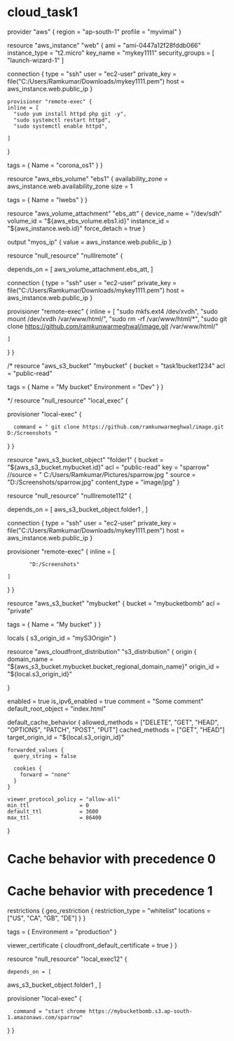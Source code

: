 # cloud_task1
provider "aws" {
  region     = "ap-south-1"
  profile   = "myvimal"
}


resource "aws_instance" "web" {
  ami           = "ami-0447a12f28fddb066"
  instance_type = "t2.micro"
  key_name  = "mykey1111"
  security_groups = [ "launch-wizard-1" ]
  
  connection {
    type     = "ssh"
    user     = "ec2-user"
    private_key = file("C:/Users/Ramkumar/Downloads/mykey1111.pem")
    host     = aws_instance.web.public_ip
  }
   
    provisioner "remote-exec" {
    inline = [
      "sudo yum install httpd php git -y",
      "sudo systemctl restart httpd",
      "sudo systemctl enable httpd",
      
    ]
  }
 
  tags = {
    Name = "corona_os1"
  }
}

resource "aws_ebs_volume" "ebs1" {
  availability_zone = aws_instance.web.availability_zone
  size              = 1

  tags = {
    Name = "lwebs"
  }
}

resource "aws_volume_attachment" "ebs_att" {
  device_name = "/dev/sdh"
  volume_id   = "${aws_ebs_volume.ebs1.id}"
  instance_id = "${aws_instance.web.id}"
  force_detach = true
}

output "myos_ip" {
     value = aws_instance.web.public_ip
}


resource "null_resource"  "nulllremote" {

depends_on = [
    aws_volume_attachment.ebs_att,
  ]

  connection {
    type     = "ssh"
    user     = "ec2-user"
    private_key = file("C:/Users/Ramkumar/Downloads/mykey1111.pem")
    host     = aws_instance.web.public_ip
  }

provisioner "remote-exec" {
    inline = [
      "sudo mkfs.ext4  /dev/xvdh",
      "sudo  mount  /dev/xvdh  /var/www/html/",
       "sudo rm -rf /var/www/html/*",
      "sudo git clone https://github.com/ramkunwarmeghwal/image.git /var/www/html/"
      
    ]
  }
}

/*
resource "aws_s3_bucket" "mybucket" {
  bucket = "task1bucket1234"
  acl    = "public-read"
  
  tags = {
    Name        = "My bucket"
    Environment = "Dev"
  }
}

*/
resource "null_resource"  "local_exec" {
   
  provisioner "local-exec" {
    
      command = " git clone https://github.com/ramkunwarmeghwal/image.git  D:/Screenshots "
  }
}

resource "aws_s3_bucket_object" "folder1" {
    bucket = "${aws_s3_bucket.mybucket.id}"
    acl    = "public-read"
    key    = "sparrow"
    //source = " C:/Users/Ramkumar/Pictures/sparrow.jpg "
    source = "D:/Screenshots/sparrow.jpg"
   content_type = "image/jpg"
}


resource "null_resource"  "nulllremote112" {

depends_on = [
     aws_s3_bucket_object.folder1 ,
  ]

  connection {
    type     = "ssh"
    user     = "ec2-user"
    private_key = file("C:/Users/Ramkumar/Downloads/mykey1111.pem")
    host     = aws_instance.web.public_ip
  }

provisioner "remote-exec" {
    inline = [
      
           "D:/Screenshots"
      
    ]
  }
} 




resource "aws_s3_bucket" "mybucket" {
  bucket = "mybucketbomb"
  acl    = "private"

  tags = {
    Name = "My bucket"
  }
}

locals {
  s3_origin_id = "myS3Origin"
}



resource "aws_cloudfront_distribution" "s3_distribution" {
  origin {
    domain_name = "${aws_s3_bucket.mybucket.bucket_regional_domain_name}"
    origin_id   = "${local.s3_origin_id}"
    
  }

  enabled             = true
  is_ipv6_enabled     = true
  comment             = "Some comment"
 default_root_object = "index.html"

  default_cache_behavior {
    allowed_methods  = ["DELETE", "GET", "HEAD", "OPTIONS", "PATCH", "POST", "PUT"]
    cached_methods   = ["GET", "HEAD"]
    target_origin_id = "${local.s3_origin_id}"

    forwarded_values {
      query_string = false

      cookies {
        forward = "none"
      }
    }

    viewer_protocol_policy = "allow-all"
    min_ttl                = 0
    default_ttl            = 3600
    max_ttl                = 86400
  }

  # Cache behavior with precedence 0
   # Cache behavior with precedence 1


  restrictions {
    geo_restriction {
      restriction_type = "whitelist"
      locations        = ["US", "CA", "GB", "DE"]
    }
  }

  tags = {
    Environment = "production"
  }

  viewer_certificate {
    cloudfront_default_certificate = true
  }
}




resource "null_resource"  "local_exec12" {

    depends_on = [
   aws_s3_bucket_object.folder1 ,
  ]
   
  provisioner "local-exec" {
    
      command = "start chrome https://mybucketbomb.s3.ap-south-1.amazonaws.com/sparrow"
  }
}





